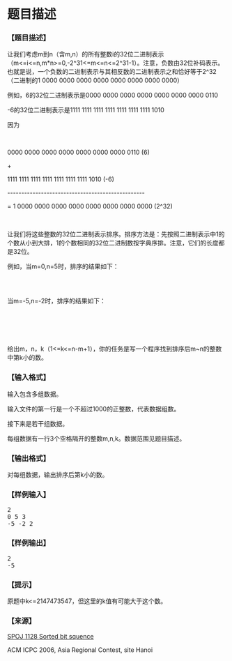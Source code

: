 # 题目描述


<h3>
【题目描述】
</h3>
<p>
让我们考虑m到n（含m,n）的所有整数i的32位二进制表示（m&lt;=i&lt;=n,m*n&gt;=0,-2^31&lt;=m&lt;=n&lt;=2^31-1）。注意，负数由32位补码表示。也就是说，一个负数的二进制表示与其相反数的二进制表示之和恰好等于2^32（二进制的1 0000 0000 0000 0000 0000 0000 0000 0000）
</p>
<p>
例如，6的32位二进制表示是0000 0000 0000 0000 0000 0000 0000 0110
</p>
<p>
-6的32位二进制表示是1111 1111 1111 1111 1111 1111 1111 1010
</p>
<p>
因为
</p>
<p>
<br/>
</p>
<p>
0000 0000 0000 0000 0000 0000 0000 0110 (6)
</p>
<p>
+
</p>
<p>
1111 1111 1111 1111 1111 1111 1111 1010 (-6)
</p>
<p>
-------------------------------------------------
</p>
<p>
= 1 0000 0000 0000 0000 0000 0000 0000 0000 (2^32)
</p>
<p>
<br/>
</p>
<p>
让我们将这些整数的32位二进制表示排序。排序方法是：先按照二进制表示中1的个数从小到大排，1的个数相同的32位二进制数按字典序排。注意，它们的长度都是32位。
</p>
<p>
例如，当m=0,n=5时，排序的结果如下：
</p>
<p>
<img src="/upload/image/20140507/20140507230927_70745.png" alt=""/> 
</p>
<p>
<br/>
</p>
<p>
当m=-5,n=-2时，排序的结果如下：
</p>
<p>
<br/>
</p>
<p>
<img src="/upload/image/20140507/20140507231003_71150.png" alt=""/> 
</p>
<p>
<br/>
</p>
<p>
给出m，n，k（1&lt;=k&lt;=n-m+1），你的任务是写一个程序找到排序后m~n的整数中第k小的数。
</p>
<h3>
【输入格式】
</h3>
<p>
输入包含多组数据。
</p>
<p>
输入文件的第一行是一个不超过1000的正整数，代表数据组数。
</p>
<p>
接下来是若干组数据。
</p>
<p>
每组数据有一行3个空格隔开的整数m,n,k。数据范围见题目描述。
</p>
<h3>
【输出格式】
</h3>
<p>
对每组数据，输出排序后第k小的数。
</p>
<h3>
【样例输入】
</h3>
<pre>2
0 5 3
-5 -2 2</pre>
<h3>
【样例输出】
</h3>
<pre>2
-5</pre>
<h3>
【提示】
</h3>
<p>
原题中k&lt;=2147473547，但这里的k值有可能大于这个数。
</p>
<h3>
【来源】
</h3>
<p>
<a href="http://www.spoj.com/problems/SORTBIT/" target="_blank">SPOJ 1128 Sorted bit squence</a> 
</p>
<p>
ACM ICPC 2006, Asia Regional Contest, site Hanoi
</p>
